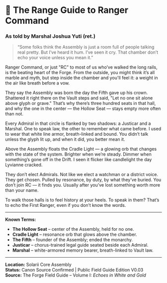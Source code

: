 # 📘 The Range Guide to Ranger Command
### As told by Marshal Joshua Yuti (ret.)

> “Some folks think the Assembly is just a room full of people talking real pretty. But I’ve heard it hum. I’ve seen it cry. That chamber don’t echo your voice unless you mean it.”

Ranger Command, or just "RC" to most of us who’ve walked the long rails, is the beating heart of the Forge. From the outside, you might think it’s all marble and myth, but step inside the chamber and you'll feel it: a weight in the air like breath before a vow.

They say the Assembly was born the day the Fifth gave up his crown. Shattered it right there on the Vault steps and said, "Let no one sit alone above glyph or grave." That’s why there’s three hundred seats in that hall, and why the one in the center — the Hollow Seat — stays empty more often than not.

Every Admiral in that circle is flanked by two shadows: a Justicar and a Marshal. One to speak law, the other to remember what came before. I used to wear that white line armor, breath-linked and bound. You didn’t talk unless the glyph lit up, and when it did, you better mean it.

Above the Assembly floats the Cradle Light — a glowing orb that changes with the state of the system. Brighter when we’re steady. Dimmer when something’s gone off in the Drift. I seen it flicker like candlelight the day Lyvianne cracked.

They don’t elect Admirals. Not like we elect a watchman or a district voice. They get chosen. Pulled by resonance, by duty, by what they’ve buried. You don’t join RC — it finds you. Usually after you’ve lost something worth more than your name.

To walk those halls is to feel history at your heels. To speak in them? That’s to echo the First Ranger, even if you don’t know the words.

---

**Known Terms:**  
- **The Hollow Seat** – center of the Assembly, held for no one.  
- **Cradle Light** – resonance orb that glows above the chamber.  
- **The Fifth** – founder of the Assembly; ended the monarchy.  
- **Justicar** – chorus-trained legal guide seated beside each Admiral.  
- **Marshal** – white-armored memory bearer, breath-linked to Vault law.

---

**Location:** Solarii Core Assembly  
**Status:** Canon Source Confirmed | Public Field Guide Edition V0.03  
**Source:** The Forge Field Guide – Volume I: *Echoes in White and Gold*
